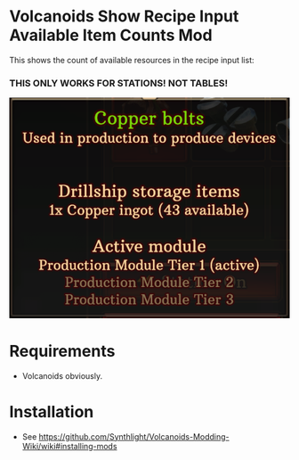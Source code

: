 ﻿# Volcanoids Show Recipe Input Available Item Counts Mod
This shows the count of available resources in the recipe input list:<br>

### THIS ONLY WORKS FOR STATIONS! NOT TABLES!

![](.thumb.png)

# Requirements
- Volcanoids obviously.

# Installation
- See https://github.com/Synthlight/Volcanoids-Modding-Wiki/wiki#installing-mods